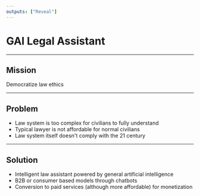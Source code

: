 ```yaml
---
outputs: ["Reveal"]
---
```


# GAI Legal Assistant

---

## Mission

Democratize law ethics

---

## Problem

- Law system is too complex for civilians to fully understand
- Typical lawyer is not affordable for normal civilians
- Law system itself doesn't comply with the 21 century

---

## Solution

- Intelligent law assistant powered by general artificial intelligence
- B2B or consumer based models through chatbots
- Conversion to paid services (although more affordable) for monetization

